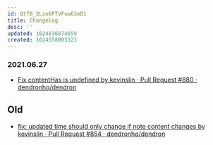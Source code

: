 ```yaml
---
id: QtTB_2Lzo6PTVFuw63mD1
title: Changelog
desc: ''
updated: 1624836874659
created: 1624558903323
---
```



### 2021.06.27
- [Fix contentHas is undefined by kevinslin · Pull Request #880 · dendronhq/dendron](https://github.com/dendronhq/dendron/pull/880)

## Old
- [fix: updated time should only change if note content changes by kevinslin · Pull Request #854 · dendronhq/dendron](https://github.com/dendronhq/dendron/pull/854)